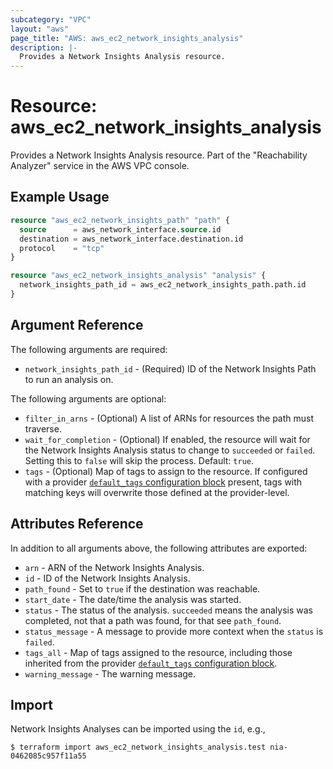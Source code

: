 ```yaml
---
subcategory: "VPC"
layout: "aws"
page_title: "AWS: aws_ec2_network_insights_analysis"
description: |-
  Provides a Network Insights Analysis resource.
---
```


# Resource: aws_ec2_network_insights_analysis

Provides a Network Insights Analysis resource. Part of the "Reachability Analyzer" service in the AWS VPC console.

## Example Usage

```terraform
resource "aws_ec2_network_insights_path" "path" {
  source      = aws_network_interface.source.id
  destination = aws_network_interface.destination.id
  protocol    = "tcp"
}

resource "aws_ec2_network_insights_analysis" "analysis" {
  network_insights_path_id = aws_ec2_network_insights_path.path.id
}
```

## Argument Reference

The following arguments are required:

* `network_insights_path_id` - (Required) ID of the Network Insights Path to run an analysis on.

The following arguments are optional:

* `filter_in_arns` - (Optional) A list of ARNs for resources the path must traverse.
* `wait_for_completion` - (Optional) If enabled, the resource will wait for the Network Insights Analysis status to change to `succeeded` or `failed`. Setting this to `false` will skip the process. Default: `true`.
* `tags` - (Optional) Map of tags to assign to the resource. If configured with a provider [`default_tags` configuration block](/docs/providers/aws/index.html#default_tags-configuration-block) present, tags with matching keys will overwrite those defined at the provider-level.

## Attributes Reference

In addition to all arguments above, the following attributes are exported:

* `arn` - ARN of the Network Insights Analysis.
* `id` - ID of the Network Insights Analysis.
* `path_found` - Set to `true` if the destination was reachable.
* `start_date` - The date/time the analysis was started.
* `status` - The status of the analysis. `succeeded` means the analysis was completed, not that a path was found, for that see `path_found`.
* `status_message` - A message to provide more context when the `status` is `failed`.
* `tags_all` - Map of tags assigned to the resource, including those inherited from the provider [`default_tags` configuration block](/docs/providers/aws/index.html#default_tags-configuration-block).
* `warning_message` - The warning message.

## Import

Network Insights Analyses can be imported using the `id`, e.g.,

```
$ terraform import aws_ec2_network_insights_analysis.test nia-0462085c957f11a55
```
